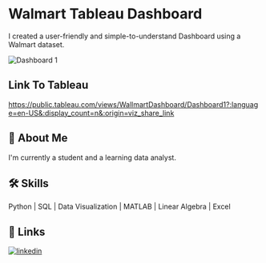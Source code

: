
# Walmart Tableau Dashboard

I created a user-friendly and simple-to-understand Dashboard using a Walmart dataset.

![Dashboard 1](https://user-images.githubusercontent.com/69108762/189483757-9d2e8a7e-3e0a-4a37-a6dc-f7313ec2b59d.png)





## Link To Tableau

https://public.tableau.com/views/WallmartDashboard/Dashboard1?:language=en-US&:display_count=n&:origin=viz_share_link
## 🚀 About Me
I'm currently a student and a learning data analyst.


## 🛠 Skills
Python | SQL | Data Visualization | MATLAB | Linear Algebra | Excel


## 🔗 Links

[![linkedin](https://img.shields.io/badge/linkedin-0A66C2?style=for-the-badge&logo=linkedin&logoColor=white)](https://www.linkedin.com/in/aniket06/)


